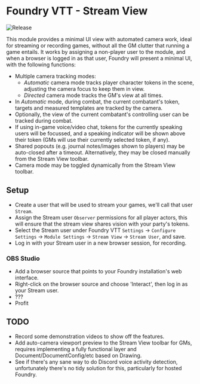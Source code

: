 # Foundry VTT - Stream View

![Release](https://github.com/sPOiDar/fvtt-module-stream-view/workflows/Release/badge.svg)

This module provides a minimal UI view with automated camera work, ideal for streaming or recording games, without all the GM clutter that running a game entails. It works by assigning a non-player user to the module, and when a browser is logged in as that user, Foundry will present a minimal UI, with the following functions:

- Multiple camera tracking modes:
  - _Automatic_ camera mode tracks player character tokens in the scene, adjusting the camera focus to keep them in view.
  - _Directed_ camera mode tracks the GM's view at all times.
- In _Automatic_ mode, during combat, the current combatant's token, targets and measured templates are tracked by the camera.
- Optionally, the view of the current combatant's controlling user can be tracked during combat.
- If using in-game voice/video chat, tokens for the currently speaking users will be focussed, and a speaking indicator will be shown above their token (GMs will use their currently selected token, if any).
- Shared popouts (e.g. journal notes/images shown to players) may be auto-closed after a timeout. Alternatively, they may be closed manually from the Stream View toolbar.
- Camera mode may be toggled dynamically from the Stream View toolbar.

## Setup

- Create a user that will be used to stream your games, we'll call that user `Stream`.
- Assign the Stream user `Observer` permissions for all player actors, this will ensure that the stream view shares vision with your party's tokens.
- Select the Stream user under Foundry VTT `Settings` -> `Configure Settings` -> `Module Settings` -> `Stream View` -> `Stream User`, and save.
- Log in with your Stream user in a new browser session, for recording.

### OBS Studio

- Add a browser source that points to your Foundry installation's web interface.
- Right-click on the browser source and choose 'Interact', then log in as your Stream user.
- ???
- Profit

## TODO

- Record some demonstration videos to show off the features.
- Add auto-camera viewport preview to the Stream View toolbar for GMs, requires implementing a fully functional layer and Document/DocumentConfig/etc based on Drawing.
- See if there's any sane way to do Discord voice activity detection, unfortunately there's no tidy solution for this, particularly for hosted Foundry.
